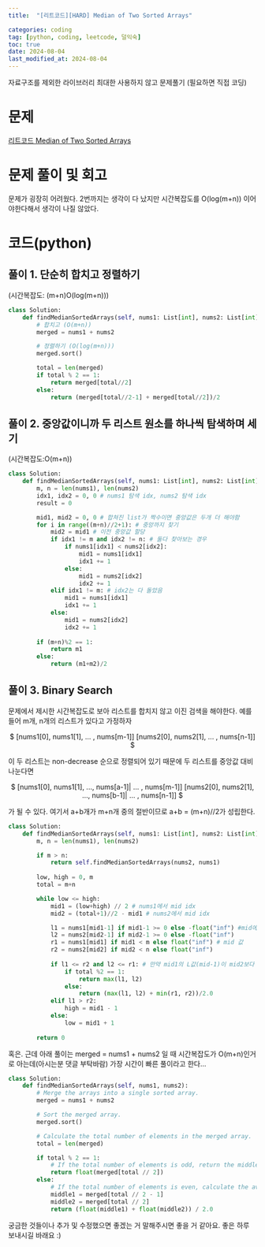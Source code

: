 ```yaml
---
title:  "[리트코드][HARD] Median of Two Sorted Arrays" 

categories: coding
tag: [python, coding, leetcode, 덜익숙]
toc: true
date: 2024-08-04
last_modified_at: 2024-08-04
---
```


자료구조를 제외한 라이브러리 최대한 사용하지 않고 문제풀기 (필요하면 직접 코딩)

# 문제
[리트코드 Median of Two Sorted Arrays](https://leetcode.com/problems/median-of-two-sorted-arrays/description/)

# 문제 풀이 및 회고
문제가 굉장히 어려웠다. 2번까지는 생각이 다 났지만 시간복잡도를 O(log(m+n)) 이어야한다해서 생각이 나질 않았다.

# 코드(python)

## 풀이 1. 단순히 합치고 정렬하기 

(시간복잡도: (m+n)O(log(m+n)))

```python
class Solution:
    def findMedianSortedArrays(self, nums1: List[int], nums2: List[int]) -> float:
        # 합치고 (O(m+n))
        merged = nums1 + nums2

        # 정렬하기 (O(log(m+n)))
        merged.sort()

        total = len(merged)
        if total % 2 == 1:
            return merged[total//2]
        else:
            return (merged[total//2-1] + merged[total//2])/2
```

## 풀이 2. 중앙값이니까 두 리스트 원소를 하나씩 탐색하며 세기 

(시간복잡도:O(m+n))

```python
class Solution:
    def findMedianSortedArrays(self, nums1: List[int], nums2: List[int]) -> float:
        m, n = len(nums1), len(nums2)
        idx1, idx2 = 0, 0 # nums1 탐색 idx, nums2 탐색 idx
        result = 0

        mid1, mid2 = 0, 0 # 합쳐진 list가 짝수이면 중앙값은 두개 더 해야함
        for i in range((m+n)//2+1): # 중앙까지 찾기
            mid2 = mid1 # 이전 중앙값 할당
            if idx1 != m and idx2 != n: # 둘다 찾아보는 경우
                if nums1[idx1] < nums2[idx2]:
                    mid1 = nums1[idx1]
                    idx1 += 1
                else:
                    mid1 = nums2[idx2]
                    idx2 += 1
            elif idx1 != m: # idx2는 다 돌았음
                mid1 = nums1[idx1]
                idx1 += 1
            else:
                mid1 = nums2[idx2]
                idx2 += 1
        
        if (m+n)%2 == 1:
            return m1
        else:
            return (m1+m2)/2
```

## 풀이 3. Binary Search

문제에서 제시한 시간복잡도로 보아 리스트를 합치지 않고 이진 검색을 해야한다.
예를 들어 m개, n개의 리스트가 있다고 가정하자

<p align="center">
$
[nums1[0], nums1[1], ... , nums[m-1]]
[nums2[0], nums2[1], ... , nums[n-1]]
$
</p>

이 두 리스트는 non-decrease 순으로 정렬되어 있기 때문에 두 리스트를 중앙값 대비 나눈다면
<p align="center">
$
[nums1[0], nums1[1], ..., nums[a-1]| ... , nums[m-1]]
[nums2[0], nums2[1], ..., nums[b-1]| ... , nums[n-1]]
$
</p>
가 될 수 있다. 여기서 a+b개가 m+n개 중의 절반이므로 a+b = (m+n)//2가 성립한다.

```python
class Solution:
    def findMedianSortedArrays(self, nums1: List[int], nums2: List[int]) -> float:
        m, n = len(nums1), len(nums2)

        if m > n:
            return self.findMedianSortedArrays(nums2, nums1)
        
        low, high = 0, m
        total = m+n

        while low <= high:
            mid1 = (low+high) // 2 # nums1에서 mid idx
            mid2 = (total+1)//2 - mid1 # nums2에서 mid idx

            l1 = nums1[mid1-1] if mid1-1 >= 0 else -float("inf") #mid에서 하나 왼쪽값 
            l2 = nums2[mid2-1] if mid2-1 >= 0 else -float("inf") 
            r1 = nums1[mid1] if mid1 < m else float("inf") # mid 값
            r2 = nums2[mid2] if mid2 < n else float("inf")
            
            if l1 <= r2 and l2 <= r1: # 만약 mid1의 L값(mid-1)이 mid2보다 작거나 같고, mid1 값이 mid2의 L값(mid-1)보다 작거나 같으면 알맞게 찾았음 해당 위치가 중앙값.
                if total %2 == 1:
                    return max(l1, l2)
                else:
                    return (max(l1, l2) + min(r1, r2))/2.0
            elif l1 > r2:
                high = mid1 - 1
            else:
                low = mid1 + 1
        
        return 0

```

혹은. 근데 아래 풀이는 merged = nums1 + nums2 일 때 시간복잡도가 O(m+n)인거로 아는데(아시는분 댓글 부탁바람) 가장 시간이 빠른 풀이라고 한다...

```python
class Solution:
    def findMedianSortedArrays(self, nums1, nums2):
        # Merge the arrays into a single sorted array.
        merged = nums1 + nums2

        # Sort the merged array.
        merged.sort()

        # Calculate the total number of elements in the merged array.
        total = len(merged)

        if total % 2 == 1:
            # If the total number of elements is odd, return the middle element as the median.
            return float(merged[total // 2])
        else:
            # If the total number of elements is even, calculate the average of the two middle elements as the median.
            middle1 = merged[total // 2 - 1]
            middle2 = merged[total // 2]
            return (float(middle1) + float(middle2)) / 2.0


```

궁금한 것들이나 추가 및 수정했으면 좋겠는 거 말해주시면 좋을 거 같아요.
좋은 하루 보내시길 바래요 :)